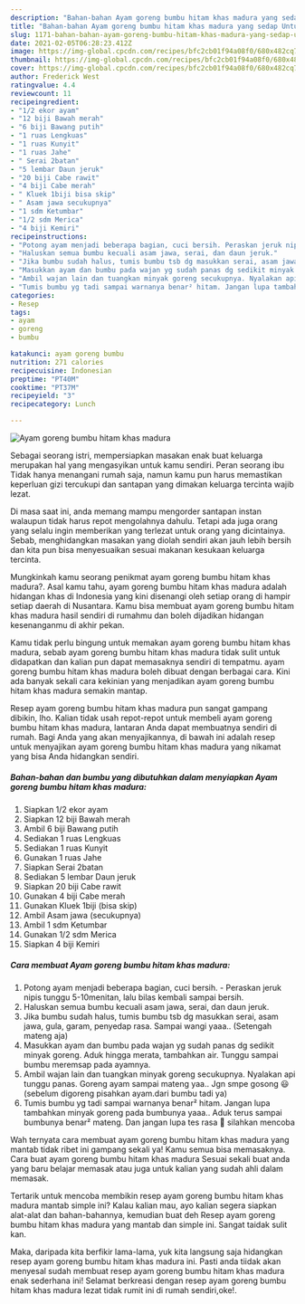 ```yaml
---
description: "Bahan-bahan Ayam goreng bumbu hitam khas madura yang sedap Untuk Jualan"
title: "Bahan-bahan Ayam goreng bumbu hitam khas madura yang sedap Untuk Jualan"
slug: 1171-bahan-bahan-ayam-goreng-bumbu-hitam-khas-madura-yang-sedap-untuk-jualan
date: 2021-02-05T06:28:23.412Z
image: https://img-global.cpcdn.com/recipes/bfc2cb01f94a08f0/680x482cq70/ayam-goreng-bumbu-hitam-khas-madura-foto-resep-utama.jpg
thumbnail: https://img-global.cpcdn.com/recipes/bfc2cb01f94a08f0/680x482cq70/ayam-goreng-bumbu-hitam-khas-madura-foto-resep-utama.jpg
cover: https://img-global.cpcdn.com/recipes/bfc2cb01f94a08f0/680x482cq70/ayam-goreng-bumbu-hitam-khas-madura-foto-resep-utama.jpg
author: Frederick West
ratingvalue: 4.4
reviewcount: 11
recipeingredient:
- "1/2 ekor ayam"
- "12 biji Bawah merah"
- "6 biji Bawang putih"
- "1 ruas Lengkuas"
- "1 ruas Kunyit"
- "1 ruas Jahe"
- " Serai 2batan"
- "5 lembar Daun jeruk"
- "20 biji Cabe rawit"
- "4 biji Cabe merah"
- " Kluek 1biji bisa skip"
- " Asam jawa secukupnya"
- "1 sdm Ketumbar"
- "1/2 sdm Merica"
- "4 biji Kemiri"
recipeinstructions:
- "Potong ayam menjadi beberapa bagian, cuci bersih. Peraskan jeruk nipis tunggu 5-10menitan, lalu bilas kembali sampai bersih."
- "Haluskan semua bumbu kecuali asam jawa, serai, dan daun jeruk."
- "Jika bumbu sudah halus, tumis bumbu tsb dg masukkan serai, asam jawa, gula, garam, penyedap rasa. Sampai wangi yaaa.. (Setengah mateng aja)"
- "Masukkan ayam dan bumbu pada wajan yg sudah panas dg sedikit minyak goreng. Aduk hingga merata, tambahkan air. Tunggu sampai bumbu meremsap pada ayamnya."
- "Ambil wajan lain dan tuangkan minyak goreng secukupnya. Nyalakan api tunggu panas. Goreng ayam sampai mateng yaa.. Jgn smpe gosong 😃 (sebelum digoreng pisahkan ayam.dari bumbu tadi ya)"
- "Tumis bumbu yg tadi sampai warnanya benar² hitam. Jangan lupa tambahkan minyak goreng pada bumbunya yaaa.. Aduk terus sampai bumbunya benar² mateng. Dan jangan lupa tes rasa 🤗 silahkan mencoba"
categories:
- Resep
tags:
- ayam
- goreng
- bumbu

katakunci: ayam goreng bumbu 
nutrition: 271 calories
recipecuisine: Indonesian
preptime: "PT40M"
cooktime: "PT37M"
recipeyield: "3"
recipecategory: Lunch

---
```



![Ayam goreng bumbu hitam khas madura](https://img-global.cpcdn.com/recipes/bfc2cb01f94a08f0/680x482cq70/ayam-goreng-bumbu-hitam-khas-madura-foto-resep-utama.jpg)

Sebagai seorang istri, mempersiapkan masakan enak buat keluarga merupakan hal yang mengasyikan untuk kamu sendiri. Peran seorang ibu Tidak hanya menangani rumah saja, namun kamu pun harus memastikan keperluan gizi tercukupi dan santapan yang dimakan keluarga tercinta wajib lezat.

Di masa  saat ini, anda memang mampu mengorder santapan instan walaupun tidak harus repot mengolahnya dahulu. Tetapi ada juga orang yang selalu ingin memberikan yang terlezat untuk orang yang dicintainya. Sebab, menghidangkan masakan yang diolah sendiri akan jauh lebih bersih dan kita pun bisa menyesuaikan sesuai makanan kesukaan keluarga tercinta. 



Mungkinkah kamu seorang penikmat ayam goreng bumbu hitam khas madura?. Asal kamu tahu, ayam goreng bumbu hitam khas madura adalah hidangan khas di Indonesia yang kini disenangi oleh setiap orang di hampir setiap daerah di Nusantara. Kamu bisa membuat ayam goreng bumbu hitam khas madura hasil sendiri di rumahmu dan boleh dijadikan hidangan kesenanganmu di akhir pekan.

Kamu tidak perlu bingung untuk memakan ayam goreng bumbu hitam khas madura, sebab ayam goreng bumbu hitam khas madura tidak sulit untuk didapatkan dan kalian pun dapat memasaknya sendiri di tempatmu. ayam goreng bumbu hitam khas madura boleh dibuat dengan berbagai cara. Kini ada banyak sekali cara kekinian yang menjadikan ayam goreng bumbu hitam khas madura semakin mantap.

Resep ayam goreng bumbu hitam khas madura pun sangat gampang dibikin, lho. Kalian tidak usah repot-repot untuk membeli ayam goreng bumbu hitam khas madura, lantaran Anda dapat membuatnya sendiri di rumah. Bagi Anda yang akan menyajikannya, di bawah ini adalah resep untuk menyajikan ayam goreng bumbu hitam khas madura yang nikamat yang bisa Anda hidangkan sendiri.

<!--inarticleads1-->

##### Bahan-bahan dan bumbu yang dibutuhkan dalam menyiapkan Ayam goreng bumbu hitam khas madura:

1. Siapkan 1/2 ekor ayam
1. Siapkan 12 biji Bawah merah
1. Ambil 6 biji Bawang putih
1. Sediakan 1 ruas Lengkuas
1. Sediakan 1 ruas Kunyit
1. Gunakan 1 ruas Jahe
1. Siapkan  Serai 2batan
1. Sediakan 5 lembar Daun jeruk
1. Siapkan 20 biji Cabe rawit
1. Gunakan 4 biji Cabe merah
1. Gunakan  Kluek 1biji (bisa skip)
1. Ambil  Asam jawa (secukupnya)
1. Ambil 1 sdm Ketumbar
1. Gunakan 1/2 sdm Merica
1. Siapkan 4 biji Kemiri




<!--inarticleads2-->

##### Cara membuat Ayam goreng bumbu hitam khas madura:

1. Potong ayam menjadi beberapa bagian, cuci bersih. - Peraskan jeruk nipis tunggu 5-10menitan, lalu bilas kembali sampai bersih.
1. Haluskan semua bumbu kecuali asam jawa, serai, dan daun jeruk.
1. Jika bumbu sudah halus, tumis bumbu tsb dg masukkan serai, asam jawa, gula, garam, penyedap rasa. Sampai wangi yaaa.. (Setengah mateng aja)
1. Masukkan ayam dan bumbu pada wajan yg sudah panas dg sedikit minyak goreng. Aduk hingga merata, tambahkan air. Tunggu sampai bumbu meremsap pada ayamnya.
1. Ambil wajan lain dan tuangkan minyak goreng secukupnya. Nyalakan api tunggu panas. Goreng ayam sampai mateng yaa.. Jgn smpe gosong 😃 (sebelum digoreng pisahkan ayam.dari bumbu tadi ya)
1. Tumis bumbu yg tadi sampai warnanya benar² hitam. Jangan lupa tambahkan minyak goreng pada bumbunya yaaa.. Aduk terus sampai bumbunya benar² mateng. Dan jangan lupa tes rasa 🤗 silahkan mencoba




Wah ternyata cara membuat ayam goreng bumbu hitam khas madura yang mantab tidak ribet ini gampang sekali ya! Kamu semua bisa memasaknya. Cara buat ayam goreng bumbu hitam khas madura Sesuai sekali buat anda yang baru belajar memasak atau juga untuk kalian yang sudah ahli dalam memasak.

Tertarik untuk mencoba membikin resep ayam goreng bumbu hitam khas madura mantab simple ini? Kalau kalian mau, ayo kalian segera siapkan alat-alat dan bahan-bahannya, kemudian buat deh Resep ayam goreng bumbu hitam khas madura yang mantab dan simple ini. Sangat taidak sulit kan. 

Maka, daripada kita berfikir lama-lama, yuk kita langsung saja hidangkan resep ayam goreng bumbu hitam khas madura ini. Pasti anda tiidak akan menyesal sudah membuat resep ayam goreng bumbu hitam khas madura enak sederhana ini! Selamat berkreasi dengan resep ayam goreng bumbu hitam khas madura lezat tidak rumit ini di rumah sendiri,oke!.

